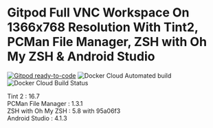 # Gitpod Full VNC Workspace On 1366x768 Resolution With Tint2, PCMan File Manager, ZSH with Oh My ZSH & Android Studio

[![Gitpod ready-to-code](https://img.shields.io/badge/Gitpod-ready--to--code-blue?logo=gitpod)](https://gitpod.io/#https://github.com/Baneeishaque/gitpod-workspace-full-vnc-1366x768-tint2-pcmanfm-zsh-android-studio)
![Docker Cloud Automated build](https://img.shields.io/docker/cloud/automated/baneeishaque/gitpod-workspace-full-vnc-1366x768-tint2-pcmanfm-zsh-android-studio)
![Docker Cloud Build Status](https://img.shields.io/docker/cloud/build/baneeishaque/gitpod-workspace-full-vnc-1366x768-tint2-pcmanfm-zsh-android-studio)

Tint 2 : 16.7  
PCMan File Manager : 1.3.1  
ZSH with Oh My ZSH : 5.8 with 95a06f3  
Android Studio : 4.1.3  
